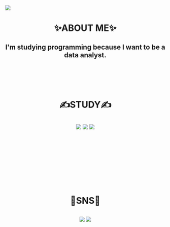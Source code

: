 <img src="https://capsule-render.vercel.app/api?type=wave&color=abdbe3&height=300&section=header&text=💕Dasom%20Lee💕&fontSize=90" />


<h1 align='center'>
✨ABOUT ME✨</h1>
<h2 align='center'>I'm studying programming because I want to be a data analyst.</h2></br>
</br>
</br>
</br>

<h1 align='center'>✍STUDY✍</h1>
<h2 align='center'>
<img src="https://img.shields.io/badge/Python-3766AB?style=flat-square&logo=Python&logoColor=white"/></a>
<img src="https://img.shields.io/badge/R-276DC3?style=flat-square&logo=Python&logoColor=white"/></a>
<img src="https://img.shields.io/badge/RStudio-75AADB?style=flat-square&logo=Python&logoColor=white"/></a></h2></br>
<h1 align='center'>
  
</br>
</br>
</br>

💌SNS💌</h1>
<h2 align='center'>
<img src="https://img.shields.io/badge/Instagram-E4405F?style=flat-square&logo=Python&logoColor=white"/></a>
<img src="https://img.shields.io/badge/Facebook-1877F2?style=flat-square&logo=Python&logoColor=white"/></a></h2></br>
</h2></br>
</br>
</br>
</br>

<!--
**somidaaa/somidaaa** is a ✨ _special_ ✨ repository because its `README.md` (this file) appears on your GitHub profile.


